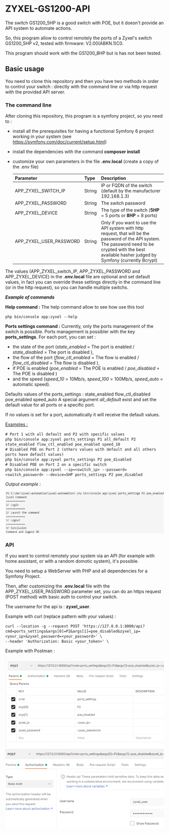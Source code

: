 # ZYXEL-GS1200-API #

The switch GS1200_5HP is a good switch with POE, but it doesn't provide an API system to automate actions.

So, this program allow to control remotely the ports of a Zyxel's switch GS1200_5HP v2, tested with firmware: V2.00(ABKN.1)C0.

This program should work with the GS1200_8HP but is has not been tested.

## Basic usage ##

You need to clone this repository and then you have two methods in order to control your switch : directly with the command line or via http request with the provided API server.

### The command line ###

After cloning this repository, this program is a symfony project, so you need to : 
* install all the prerequisites for having a functional Symfony 6 project working in your system (see https://symfony.com/doc/current/setup.html)
* install the dependencies with the command **composer install**
* customize your own parameters in the file **.env.local** (create a copy of the .env file)

  | Parameter | Type | Description |
  |-----------|------|-------------|
  |   APP_ZYXEL_SWITCH_IP     |  String    | IP or FQDN of the switch (default by the manufacturer 192.168.1.3)           |
  |   APP_ZYXEL_PASSWORD      |  String    | The switch password            |
  |   APP_ZYXEL_DEVICE        |  String    | The type of the switch (**5HP** = 5 ports or **8HP** = 8 ports)            |
  |   APP_ZYXEL_USER_PASSWORD |  String    | Only if you want to use the API system with http request, that will be the password of the API system. The password need to be crypted with the best available hasher judged by Symfony (currently Bcrypt)|  

The values (APP_ZYXEL_switch_IP, APP_ZYXEL_PASSWORD and APP_ZYXEL_DEVICE) in the **.env.local** file are optional and set default values, in fact you can override these settings directly in the command line (or in the http request), so you can handle multiple switchs.  

***Example of commands***

__Help command :__
The help command allow to see how use this tool 
```
php bin/console app:zyxel --help
```

__Ports settings command :__
Currently, only the ports management of the switch is possible. Ports management is possibler with the key **ports_settings**.
For each port, you can set :
* the state of the port (_state_enabled_ = The port is enabled / _state_disabled_ = The port is disabled ), 
* the flow of the port (_flow_ctl_enabled_ = The flow is enabled / _flow_ctl_disabled_ = The flow is disabled ),  
* if POE is enabled (_poe_enabled_ = The POE is enabled / _poe_disabled_ = The POE is disabled )
* and the speed (_speed_10_ = 10Mb/s, _speed_100_ = 100Mb/s, _speed_auto_ = automatic speed).


Defaults values of the ports_settings : state_enabled flow_ctl_disabled poe_enabled speed_auto
A special argument _all_default_ exist and set the default value for all ports or a specific port.

If no values is set for a port, automatically it will receive the default values.
        
<u>Examples : </u>

```
# Port 1 with all default and P2 with specific values
php bin/console app:zyxel ports_settings P1 all_default P2 state_enabled flow_ctl_enabled poe_enabled speed_10
# Disabled POE on Port 2 (others values with default and all others ports have default values)
php bin/console app:zyxel ports_settings P2 poe_disabled
# Disabled POE on Port 2 on a specific switch
php bin/console app:zyxel --ip=<switch_ip> --password=<switch_password> --device=5HP ports_settings P2 poe_disabled
```

_Output example :_

![output](docs/command.png)


### API ###

If you want to control remotely your system via an API (for example with home assistant, or with a random domotic system), it's possible.

You need to setup a WebServer with PHP and all dependencies for a Symfony Project.

Then, after customizing the **.env.local** file with the APP_ZYXEL_USER_PASSWORD parameter set, you can do an https request (POST method) with basic auth to control your switch.

The username for the api is : **zyxel_user**.


Example with curl (replace pattern with your values) : 
```
curl --location -g --request POST 'https://127.0.0.1:8000/api?cmd=ports_settings&args[0]=P2&args[1]=poe_disabled&zyxel_ip=<your_ip>&zyxel_password=<your_password>' \
--header 'Authorization: Basic <your_token>' \
```

Example with Postman : 

![output](docs/postman_1.png)
![output](docs/postman_2.png)

